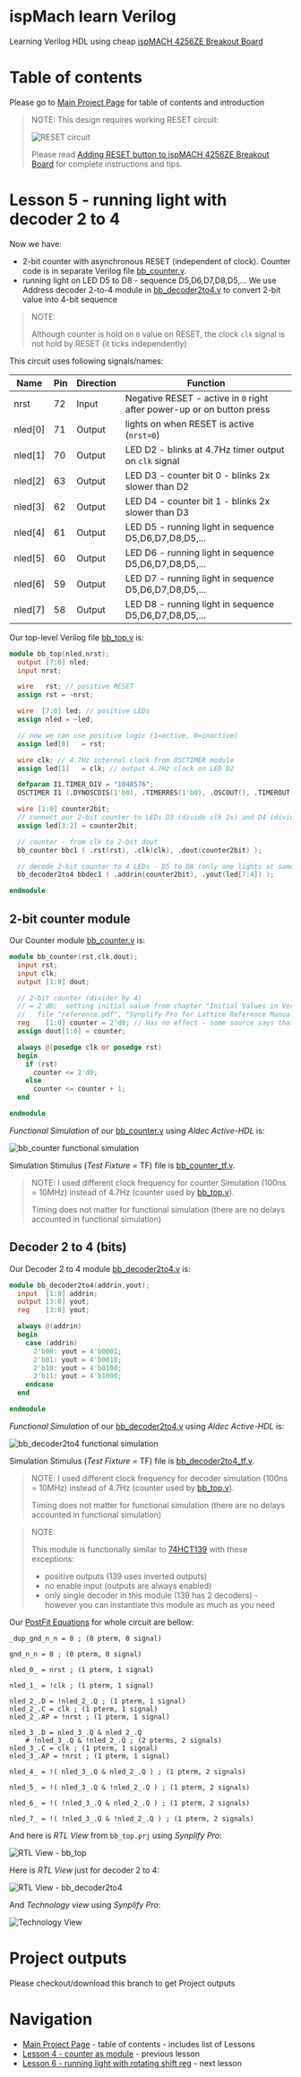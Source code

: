 # ispMach learn Verilog

Learning Verilog HDL using cheap [ispMACH 4256ZE Breakout Board][]

# Table of contents

Please go to [Main Project Page] for table of contents and introduction

> NOTE: This design requires working RESET circuit:
>
> ![RESET circuit](https://raw.githubusercontent.com/wiki/hpaluch/hpaluch.github.io/files/latt_reset_schema_cut.png)
>
> Please read [Adding RESET button to ispMACH 4256ZE Breakout Board][] for
> complete instructions and tips.

# Lesson 5 - running light with decoder 2 to 4

Now we have:

* 2-bit counter with asynchronous RESET (independent of clock).
  Counter code is in separate Verilog file [bb_counter.v].
* running light on LED D5 to D8 - sequence D5,D6,D7,D8,D5,...
  We use Address decoder 2-to-4 module in [bb_decoder2to4.v]
  to convert 2-bit value into 4-bit sequence

> NOTE:
>
> Although counter is hold on `0` value on RESET, the
> clock `clk` signal is not hold by RESET (it ticks independently)

This circuit uses following signals/names:

Name|Pin|Direction|Function
----|---|---------|--------
nrst|72|Input|Negative RESET - active in `0` right after power-up or on button press
nled[0]|71|Output|lights on when RESET is active (`nrst=0`)
nled[1]|70|Output|LED D2 - blinks at 4.7Hz timer output on `clk` signal
nled[2]|63|Output|LED D3 - counter bit 0 - blinks 2x slower than D2
nled[3]|62|Output|LED D4 - counter bit 1 - blinks 2x slower than D3
nled[4]|61|Output|LED D5 - running light in sequence D5,D6,D7,D8,D5,...
nled[5]|60|Output|LED D6 - running light in sequence D5,D6,D7,D8,D5,... 
nled[6]|59|Output|LED D7 - running light in sequence D5,D6,D7,D8,D5,...
nled[7]|58|Output|LED D8 - running light in sequence D5,D6,D7,D8,D5,...

Our top-level Verilog file [bb_top.v] is:
```verilog
module bb_top(nled,nrst);
  output [7:0] nled;
  input nrst;

  wire   rst; // positive RESET
  assign rst = ~nrst;

  wire  [7:0] led; // positive LEDs
  assign nled = ~led;

  // now we can use positive logic (1=active, 0=inactive)
  assign led[0]   = rst;

  wire clk; // 4.7Hz internal clock from OSCTIMER module  
  assign led[1]   = clk; // output 4.7Hz clock on LED D2

  defparam I1.TIMER_DIV = "1048576";
  OSCTIMER I1 (.DYNOSCDIS(1'b0), .TIMERRES(1'b0), .OSCOUT(), .TIMEROUT(clk) );

  wire [1:0] counter2bit;
  // connect our 2-bit counter to LEDs D3 (divide clk 2x) and D4 (divide clk 4x)
  assign led[3:2] = counter2bit;

  // counter - from clk to 2-bit dout
  bb_counter bbc1 ( .rst(rst), .clk(clk), .dout(counter2bit) );

  // decode 2-bit counter to 4 LEDs - D5 to D8 (only one lights at same time)
  bb_decoder2to4 bbdec1 ( .addrin(counter2bit), .yout(led[7:4]) );

endmodule
```

## 2-bit counter module

Our Counter module [bb_counter.v] is:
```verilog
module bb_counter(rst,clk,dout);
  input rst;
  input clk;
  output [1:0] dout;

  // 2-bit counter (divider by 4)
  // = 2'd0;  setting initial value from chapter "Initial Values in Verilog", page 315
  //   file "reference.pdf", "Synplify Pro for Lattice Reference Manual"
  reg    [1:0] counter = 2'd0; // Has no effect - some source says that 0 is default (maybe that reason?)
  assign dout[1:0] = counter;

  always @(posedge clk or posedge rst)
  begin
    if (rst)
      counter <= 2'd0;
    else
      counter <= counter + 1;
  end

endmodule
```

_Functional Simulation_ of our [bb_counter.v]
using _Aldec Active-HDL_ is:

![bb_counter functional simulation](https://raw.githubusercontent.com/hpaluch/ispMach-learn-verilog/b-lesson5-dec2to4/images/func-sim0.png)

Simulation Stimulus (_Test Fixture_ = TF) file is [bb_counter_tf.v].

> NOTE: I used different clock frequency for counter Simulation 
> (100ns = 10MHz) instead of 4.7Hz (counter used by [bb_top.v]).
>
> Timing does not matter for functional simulation
> (there are no delays accounted in functional simulation)


## Decoder 2 to 4 (bits)

Our Decoder 2 to 4 module [bb_decoder2to4.v] is:
```verilog
module bb_decoder2to4(addrin,yout);
  input  [1:0] addrin;
  output [3:0] yout;
  reg    [3:0] yout;

  always @(addrin)
  begin
    case (addrin)
      2'b00: yout = 4'b0001;
      2'b01: yout = 4'b0010;
      2'b10: yout = 4'b0100;
      2'b11: yout = 4'b1000;
    endcase
  end

endmodule
```

_Functional Simulation_ of our [bb_decoder2to4.v]
using _Aldec Active-HDL_ is:

![bb_decoder2to4 functional simulation](https://raw.githubusercontent.com/hpaluch/ispMach-learn-verilog/b-lesson5-dec2to4/images/func-sim-dec2to40.png)

Simulation Stimulus (_Test Fixture_ = TF) file is [bb_decoder2to4_tf.v].

> NOTE: I used different clock frequency for decoder simulation 
> (100ns = 10MHz) instead of 4.7Hz (counter used by [bb_top.v]).
>
> Timing does not matter for functional simulation
> (there are no delays accounted in functional simulation)

> NOTE:
>
> This module is functionally similar to [74HCT139] with these exceptions:
> * positive outputs (139 uses inverted outputs)
> * no enable input (outputs are always enabled)
> * only single decoder in this module (139 has 2 decoders) - however
>   you can instantiate this module as much as you need


Our [PostFit Equations] for whole circuit are bellow:
```
_dup_gnd_n_n = 0 ; (0 pterm, 0 signal)

gnd_n_n = 0 ; (0 pterm, 0 signal)

nled_0_ = nrst ; (1 pterm, 1 signal)

nled_1_ = !clk ; (1 pterm, 1 signal)

nled_2_.D = !nled_2_.Q ; (1 pterm, 1 signal)
nled_2_.C = clk ; (1 pterm, 1 signal)
nled_2_.AP = !nrst ; (1 pterm, 1 signal)

nled_3_.D = nled_3_.Q & nled_2_.Q
    # !nled_3_.Q & !nled_2_.Q ; (2 pterms, 2 signals)
nled_3_.C = clk ; (1 pterm, 1 signal)
nled_3_.AP = !nrst ; (1 pterm, 1 signal)

nled_4_ = !( nled_3_.Q & nled_2_.Q ) ; (1 pterm, 2 signals)

nled_5_ = !( nled_3_.Q & !nled_2_.Q ) ; (1 pterm, 2 signals)

nled_6_ = !( !nled_3_.Q & nled_2_.Q ) ; (1 pterm, 2 signals)

nled_7_ = !( !nled_3_.Q & !nled_2_.Q ) ; (1 pterm, 2 signals)
```

And here is _RTL View_ from `bb_top.prj` using _Synplify Pro_:

![RTL View - bb_top](https://raw.githubusercontent.com/hpaluch/ispMach-learn-verilog/b-lesson5-dec2to4/images/rtl-view.png)

Here is _RTL View_ just for decoder 2 to 4:

![RTL View - bb_decoder2to4](https://raw.githubusercontent.com/hpaluch/ispMach-learn-verilog/b-lesson5-dec2to4/images/rtl-view-bb_decoder2to4.png)
            
And _Technology view_ using _Synplify Pro_:

![Technology View](https://raw.githubusercontent.com/hpaluch/ispMach-learn-verilog/b-lesson5-dec2to4/images/tech-view.png)            

# Project outputs

Please checkout/download this branch to get Project outputs

# Navigation

* [Main Project Page][] - table of contents - includes list of Lessons
* [Lesson 4 - counter as module] - previous lesson
* [Lesson 6 - running light with rotating shift reg] - next lesson

[ispMACH 4256ZE Breakout Board]: http://www.latticesemi.com/Products/DevelopmentBoardsAndKits/ispMACH4256ZEBreakoutBoard.aspx
[Getting started with ispMACH 4256ZE Breakout Board]: https://github.com/hpaluch/hpaluch.github.io/wiki/Getting-started-with-ispMACH-4256ZE-Breakout-Board
[Adding RESET button to ispMACH 4256ZE Breakout Board]: https://github.com/hpaluch/hpaluch.github.io/wiki/Adding-RESET-button-to-ispMACH-4256ZE-Breakout-Board
[JEDEC]: https://github.com/hpaluch/ispMach-learn-verilog/blob/b-lesson5-dec2to4/bb_learn.jed 
[bb_top.v]: https://github.com/hpaluch/ispMach-learn-verilog/blob/b-lesson5-dec2to4/bb_top.v
[bb_counter.v]: https://github.com/hpaluch/ispMach-learn-verilog/blob/b-lesson5-dec2to4/bb_counter.v
[bb_counter_tf.v]: https://github.com/hpaluch/ispMach-learn-verilog/blob/b-lesson5-dec2to4/bb_counter_tf.v
[bb_decoder2to4.v]: https://github.com/hpaluch/ispMach-learn-verilog/blob/b-lesson5-dec2to4/bb_decoder2to4.v
[bb_decoder2to4_tf.v]: https://github.com/hpaluch/ispMach-learn-verilog/blob/b-lesson5-dec2to4/bb_decoder2to4_tf.v
[Main Project Page]: https://github.com/hpaluch/ispMach-learn-verilog
[PostFit Equations]: https://github.com/hpaluch/ispMach-learn-verilog/blob/b-lesson5-dec2to4/equations.txt
[Lesson 4 - counter as module]: https://github.com/hpaluch/ispMach-learn-verilog/tree/b-lesson4-counter-module
[74HCT139]: http://www.ti.com/lit/ds/symlink/sn74hct139.pdf
[Lesson 6 - running light with rotating shift reg]: https://github.com/hpaluch/ispMach-learn-verilog/tree/b-lesson6-shift
